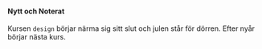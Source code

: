 #### Nytt och Noterat

Kursen `design` börjar närma sig sitt slut och julen står för dörren. Efter nyår börjar nästa kurs.
